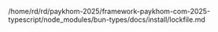 /home/rd/rd/paykhom-2025/framework-paykhom-com-2025-typescript/node_modules/bun-types/docs/install/lockfile.md